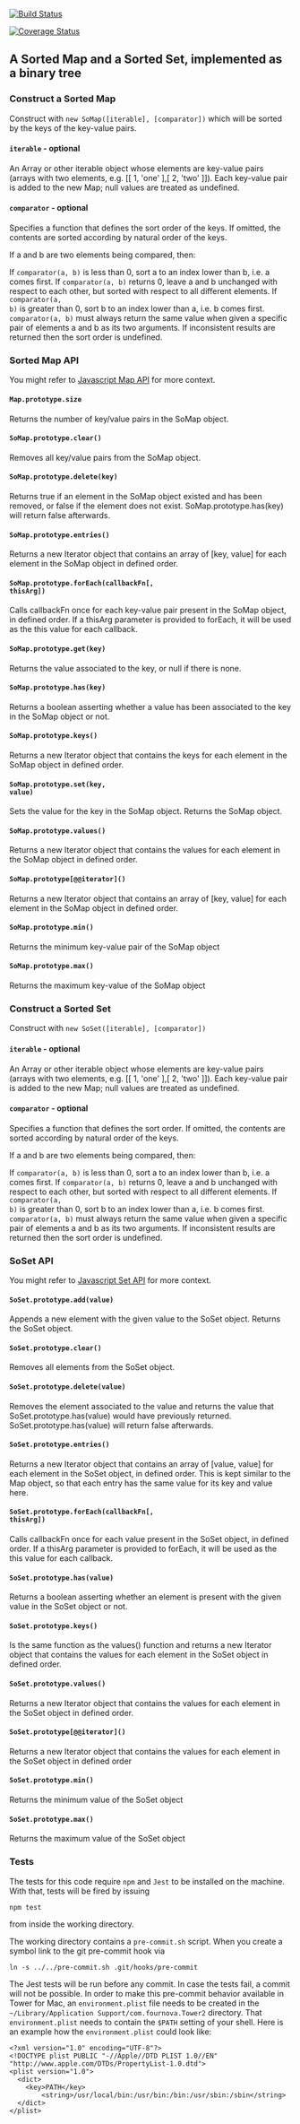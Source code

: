 [![Build Status](https://travis-ci.com/ulfschneider/somap.svg?branch=master)](https://travis-ci.com/ulfschneider/somap)

[![Coverage Status](https://coveralls.io/repos/github/ulfschneider/somap/badge.svg?branch=master)](https://coveralls.io/github/ulfschneider/somap?branch=master)

## A Sorted Map and a Sorted Set, implemented as a binary tree

### Construct a Sorted Map

Construct with <code>new SoMap([iterable], [comparator])</code> which will be sorted by the keys of the key-value pairs.

#### <code>iterable</code> - optional
An Array or other iterable object whose elements are key-value pairs (arrays with two elements, e.g. \[[ 1, 'one' ],[ 2, 'two' ]]). Each key-value pair is added to the new Map; null values are treated as undefined.

#### <code>comparator</code> - optional
Specifies a function that defines the sort order of the keys. If omitted, the contents are sorted according by natural order of the keys.

If a and b are two elements being compared, then:

If <code>comparator(a, b)</code> is less than 0, sort a to an index lower than b, i.e. a comes first.
If <code>comparator(a, b)</code> returns 0, leave a and b unchanged with respect to each other, but sorted with respect to all different elements.
If <code>comparator(a, b)</code> is greater than 0, sort b to an index lower than a, i.e. b comes first.
<code>comparator(a, b)</code> must always return the same value when given a specific pair of elements a and b as its two arguments. If inconsistent results are returned then the sort order is undefined.

### Sorted Map API

You might refer to [Javascript Map API](https://developer.mozilla.org/de/docs/Web/JavaScript/Reference/Global_Objects/Map) for more context.

#### <code>Map.prototype.size</code>
Returns the number of key/value pairs in the SoMap object.

#### <code>SoMap.prototype.clear()</code>
Removes all key/value pairs from the SoMap object.

#### <code>SoMap.prototype.delete(key)</code>
Returns true if an element in the SoMap object existed and has been removed, or false if the element does not exist. SoMap.prototype.has(key) will return false afterwards.

#### <code>SoMap.prototype.entries()</code>
Returns a new Iterator object that contains an array of [key, value] for each element in the SoMap object in defined order.

#### <code>SoMap.prototype.forEach(callbackFn[, thisArg])</code>
Calls callbackFn once for each key-value pair present in the SoMap object, in defined order. If a thisArg parameter is provided to forEach, it will be used as the this value for each callback.

#### <code>SoMap.prototype.get(key)</code>
Returns the value associated to the key, or null if there is none.

#### <code>SoMap.prototype.has(key)</code>
Returns a boolean asserting whether a value has been associated to the key in the SoMap object or not.

#### <code>SoMap.prototype.keys()</code>
Returns a new Iterator object that contains the keys for each element in the SoMap object in defined order.

#### <code>SoMap.prototype.set(key, value)</code>
Sets the value for the key in the SoMap object. Returns the SoMap object.

#### <code>SoMap.prototype.values()</code>
Returns a new Iterator object that contains the values for each element in the SoMap object in defined order.

#### <code>SoMap.prototype\[@@iterator\]()</code>
Returns a new Iterator object that contains an array of [key, value] for each element in the SoMap object in defined order.

#### <code>SoMap.prototype.min()</code>
Returns the minimum key-value pair of the SoMap object

#### <code>SoMap.prototype.max()</code>
Returns the maximum key-value of the SoMap object

### Construct a Sorted Set

Construct with <code>new SoSet([iterable], [comparator])</code>

#### <code>iterable</code> - optional
An Array or other iterable object whose elements are key-value pairs (arrays with two elements, e.g. \[[ 1, 'one' ],[ 2, 'two' ]]). Each key-value pair is added to the new Map; null values are treated as undefined.

#### <code>comparator</code> - optional
Specifies a function that defines the sort order. If omitted, the contents are sorted according by natural order of the keys.

If a and b are two elements being compared, then:

If <code>comparator(a, b)</code> is less than 0, sort a to an index lower than b, i.e. a comes first.
If <code>comparator(a, b)</code> returns 0, leave a and b unchanged with respect to each other, but sorted with respect to all different elements.
If <code>comparator(a, b)</code> is greater than 0, sort b to an index lower than a, i.e. b comes first.
<code>comparator(a, b)</code> must always return the same value when given a specific pair of elements a and b as its two arguments. If inconsistent results are returned then the sort order is undefined.

### SoSet API

You might refer to [Javascript Set API](https://developer.mozilla.org/de/docs/Web/JavaScript/Reference/Global_Objects/Set) for more context.

#### <code>SoSet.prototype.add(value)</code>
Appends a new element with the given value to the SoSet object. Returns the SoSet object.

#### <code>SoSet.prototype.clear()</code>
Removes all elements from the SoSet object.

#### <code>SoSet.prototype.delete(value)</code>
Removes the element associated to the value and returns the value that SoSet.prototype.has(value) would have previously returned. SoSet.prototype.has(value) will return false afterwards.

#### <code>SoSet.prototype.entries()</code>
Returns a new Iterator object that contains an array of [value, value] for each element in the SoSet object, in defined order. This is kept similar to the Map object, so that each entry has the same value for its key and value here.

#### <code>SoSet.prototype.forEach(callbackFn[, thisArg])</code>
Calls callbackFn once for each value present in the SoSet object, in defined order. If a thisArg parameter is provided to forEach, it will be used as the this value for each callback.

#### <code>SoSet.prototype.has(value)</code>
Returns a boolean asserting whether an element is present with the given value in the SoSet object or not.

#### <code>SoSet.prototype.keys()</code>
Is the same function as the values() function and returns a new Iterator object that contains the values for each element in the SoSet object in defined order.

#### <code>SoSet.prototype.values()</code>
Returns a new Iterator object that contains the values for each element in the SoSet object in defined order.

#### <code>SoSet.prototype\[@@iterator\]()</code>
Returns a new Iterator object that contains the values for each element in the SoSet object in defined order

#### <code>SoSet.prototype.min()</code>
Returns the minimum value of the SoSet object

#### <code>SoSet.prototype.max()</code>
Returns the maximum value of the SoSet object

### Tests

The tests for this code require `npm` and `Jest` to be installed on the machine. With that, tests will be fired by issuing

    npm test

from inside the working directory.

The working directory contains a `pre-commit.sh` script. When you create a symbol link to the git pre-commit hook via

    ln -s ../../pre-commit.sh .git/hooks/pre-commit

The Jest tests will be run before any commit. In case the tests fail, a commit will not be possible. In order to make this pre-commit behavior available in Tower for Mac, an `environment.plist` file needs to be created in the `~/Library/Application Support/com.fournova.Tower2` directory. That `environment.plist` needs to contain the `$PATH` setting of your shell. Here is an example how the `environment.plist` could look like:

    <?xml version="1.0" encoding="UTF-8"?>
    <!DOCTYPE plist PUBLIC "-//Apple//DTD PLIST 1.0//EN" "http://www.apple.com/DTDs/PropertyList-1.0.dtd">
    <plist version="1.0">
      <dict>
        <key>PATH</key>
            <string>/usr/local/bin:/usr/bin:/bin:/usr/sbin:/sbin</string>
      </dict>
    </plist>
